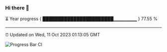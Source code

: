 ### Hi there 👋

⏳ Year progress { ███████████████████████▁▁▁▁▁▁▁ } 77.55 %

---

⏰ Updated on Wed, 11 Oct 2023 01:13:05 GMT

![Progress Bar CI](https://github.com/ZhaoGui/ZhaoGui/workflows/Progress%20Bar%20CI/badge.svg)
